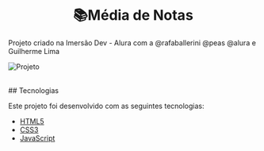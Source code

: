 <div align="center">
 <h1>📚Média de Notas</h1>
</div>

Projeto criado na Imersão Dev - Alura com a @rafaballerini @peas @alura e Guilherme Lima

![Projeto](https://user-images.githubusercontent.com/38020527/158678808-ff601097-c605-41d7-baf7-b80aeda5f349.PNG)

<br>
## Tecnologias

Este projeto foi desenvolvido com as seguintes tecnologias:

- [HTML5](https://developer.mozilla.org/pt-BR/docs/Web/HTML)
- [CSS3](https://developer.mozilla.org/pt-BR/docs/Web/CSS)
- [JavaScript](https://developer.mozilla.org/pt-BR/docs/Web/JavaScript)
<br>

